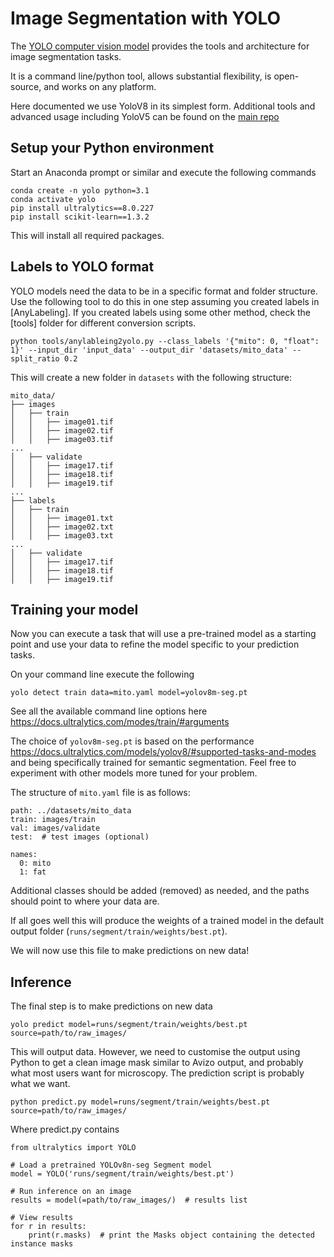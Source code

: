 # Image Segmentation with YOLO

The [YOLO computer vision model](https://docs.ultralytics.com/) provides the tools and architecture for image segmentation tasks.

It is a command line/python tool, allows substantial flexibility, is open-source, and works on any platform.

Here documented we use YoloV8 in its simplest form. Additional tools and advanced usage including YoloV5 can be found on the [main repo](https://github.com/Sydney-Informatics-Hub/Microscopy-Segmentation/tree/main)

## Setup your Python environment

Start an Anaconda prompt or similar and execute the following commands
```
conda create -n yolo python=3.1
conda activate yolo
pip install ultralytics==8.0.227
pip install scikit-learn==1.3.2
```
This will install all required packages.

## Labels to YOLO format

YOLO models need the data to be in a specific format and folder structure.
Use the following tool to do this in one step assuming you created labels in [AnyLabeling]. If you created labels using some other method, check the [tools] folder for different conversion scripts.

```
python tools/anylableing2yolo.py --class_labels '{"mito": 0, "float": 1}' --input_dir 'input_data' --output_dir 'datasets/mito_data' --split_ratio 0.2
```

This will create a new folder in `datasets` with the following structure:
```
mito_data/
├── images
│   ├── train
│   │   ├── image01.tif
│   │   ├── image02.tif
│   │   ├── image03.tif
...
│   ├── validate
│   │   ├── image17.tif
│   │   ├── image18.tif
│   │   ├── image19.tif
...
├── labels
│   ├── train
│   │   ├── image01.txt
│   │   ├── image02.txt
│   │   ├── image03.txt
...
│   ├── validate
│   │   ├── image17.tif
│   │   ├── image18.tif
│   │   ├── image19.tif
```

## Training your model

Now you can execute a task that will use a pre-trained model as a starting point and use your data to refine the model specific to your prediction tasks.

On your command line execute the following

```
yolo detect train data=mito.yaml model=yolov8m-seg.pt
```

See all the available command line options here https://docs.ultralytics.com/modes/train/#arguments

The choice of `yolov8m-seg.pt` is based on the performance https://docs.ultralytics.com/models/yolov8/#supported-tasks-and-modes and being specifically trained for semantic segmentation. Feel free to experiment with other models more tuned for your problem.

The structure of `mito.yaml` file is as follows:

```
path: ../datasets/mito_data
train: images/train  
val: images/validate
test:  # test images (optional)

names:
  0: mito
  1: fat
```

Additional classes should be added (removed) as needed, and the paths should point to where your data are.

If all goes well this will produce the weights of a trained model in the default output folder (`runs/segment/train/weights/best.pt`).

We will now use this file to make predictions on new data!

## Inference

The final step is to make predictions on new data

```
yolo predict model=runs/segment/train/weights/best.pt source=path/to/raw_images/
```
This will output data. However, we need to customise the output using Python to get a clean image mask similar to Avizo output, and probably what most users want for microscopy. The prediction script is probably what we want.

```
python predict.py model=runs/segment/train/weights/best.pt source=path/to/raw_images/
```

Where predict.py contains
```
from ultralytics import YOLO

# Load a pretrained YOLOv8n-seg Segment model
model = YOLO('runs/segment/train/weights/best.pt')

# Run inference on an image
results = model(=path/to/raw_images/)  # results list

# View results
for r in results:
    print(r.masks)  # print the Masks object containing the detected instance masks
```
